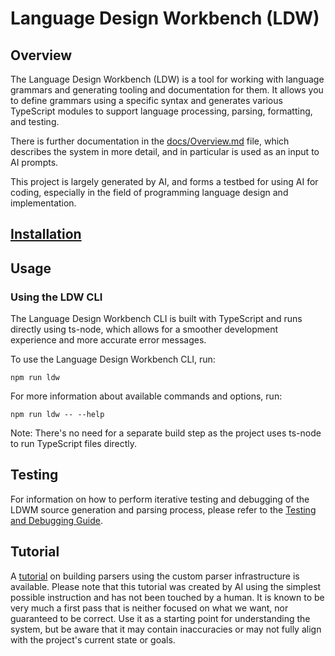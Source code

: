 # Language Design Workbench (LDW)

## Overview

The Language Design Workbench (LDW) is a tool for working with language
grammars and generating tooling and documentation for them. It allows you to
define grammars using a specific syntax and generates various TypeScript modules
to support language processing, parsing, formatting, and testing.

There is further documentation in the [docs/Overview.md](docs/Overview.md) file,
which describes the system in more detail, and in particular is used as an input
to AI prompts.

This project is largely generated by AI, and forms a testbed for using AI for
coding, especially in the field of programming language design and
implementation.

## [ Installation ](./Installation.md)

## Usage

### Using the LDW CLI

The Language Design Workbench CLI is built with TypeScript and runs directly using ts-node, which allows for a smoother development experience and more accurate error messages.

To use the Language Design Workbench CLI, run:

```
npm run ldw
```

For more information about available commands and options, run:

```
npm run ldw -- --help
```

Note: There's no need for a separate build step as the project uses ts-node to run TypeScript files directly.

## Testing

For information on how to perform iterative testing and debugging of the LDWM source generation and parsing process, please refer to the [Testing and Debugging Guide](Testing.md).

## Tutorial

A [tutorial](docs/tutorial/parser/README.md) on building parsers using the custom parser
infrastructure is available. Please note that this tutorial was created by AI
using the simplest possible instruction and has not been touched by a human. It
is known to be very much a first pass that is neither focused on what we want,
nor guaranteed to be correct. Use it as a starting point for understanding the
system, but be aware that it may contain inaccuracies or may not fully align
with the project's current state or goals.
